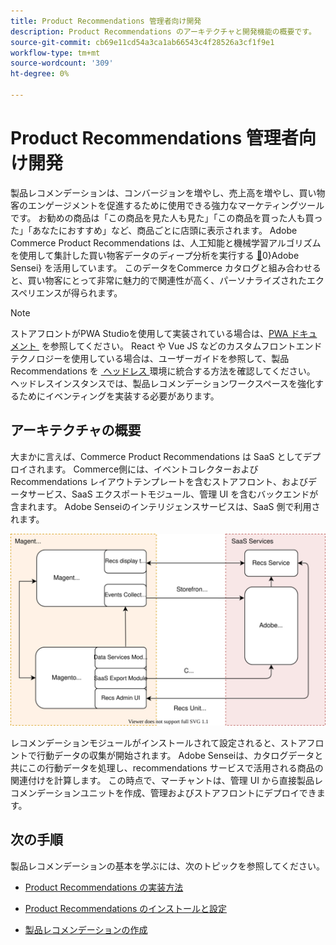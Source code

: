 ```yaml
---
title: Product Recommendations 管理者向け開発
description: Product Recommendations のアーキテクチャと開発機能の概要です。
source-git-commit: cb69e11cd54a3ca1ab66543c4f28526a3cf1f9e1
workflow-type: tm+mt
source-wordcount: '309'
ht-degree: 0%

---
```


# Product Recommendations 管理者向け開発

製品レコメンデーションは、コンバージョンを増やし、売上高を増やし、買い物客のエンゲージメントを促進するために使用できる強力なマーケティングツールです。 お勧めの商品は「この商品を見た人も見た」「この商品を買った人も買った」「あなたにおすすめ」など、商品ごとに店頭に表示されます。 Adobe Commerce Product Recommendations は、人工知能と機械学習アルゴリズムを使用して集計した買い物客データのディープ分析を実行する [&#128279;](https://www.adobe.com/sensei.html)0&rbrace;Adobe Sensei&rbrace; を活用しています。 このデータをCommerce カタログと組み合わせると、買い物客にとって非常に魅力的で関連性が高く、パーソナライズされたエクスペリエンスが得られます。

>[!NOTE]
>
>ストアフロントがPWA Studioを使用して実装されている場合は、[PWA ドキュメント &#x200B;](https://developer.adobe.com/commerce/pwa-studio/integrations/product-recommendations/) を参照してください。 React や Vue JS などのカスタムフロントエンドテクノロジーを使用している場合は、ユーザーガイドを参照して、製品 Recommendations を [&#x200B; ヘッドレス &#x200B;](headless.md) 環境に統合する方法を確認してください。 ヘッドレスインスタンスでは、製品レコメンデーションワークスペースを強化するためにイベンティングを実装する必要があります。

## アーキテクチャの概要

大まかに言えば、Commerce Product Recommendations は SaaS としてデプロイされます。 Commerce側には、イベントコレクターおよび Recommendations レイアウトテンプレートを含むストアフロント、およびデータサービス、SaaS エクスポートモジュール、管理 UI を含むバックエンドが含まれます。 Adobe Senseiのインテリジェンスサービスは、SaaS 側で利用されます。

![Product Recommendations のアーキテクチャ図 &#x200B;](assets/arch-diag-sensei.svg)

レコメンデーションモジュールがインストールされて設定されると、ストアフロントで行動データの収集が開始されます。 Adobe Senseiは、カタログデータと共にこの行動データを処理し、recommendations サービスで活用される商品の関連付けを計算します。 この時点で、マーチャントは、管理 UI から直接製品レコメンデーションユニットを作成、管理およびストアフロントにデプロイできます。

## 次の手順

製品レコメンデーションの基本を学ぶには、次のトピックを参照してください。

- [Product Recommendations の実装方法](implementation-workflow.md)

- [Product Recommendations のインストールと設定](install-configure.md)

- [製品レコメンデーションの作成](create.md)
